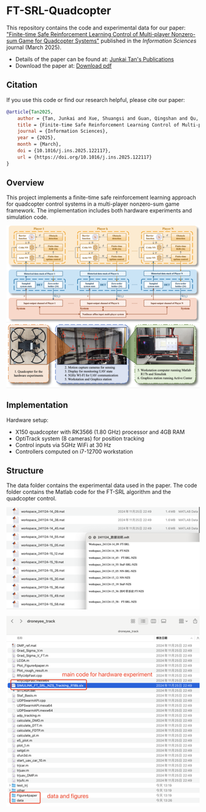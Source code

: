 # FT-SRL-Quadcopter

<!-- # Repository for "Finite-time Safe Reinforcement Learning Control of Multi-player Nonzero-sum Game for Quadcopter Systems" -->

This repository contains the code and experimental data for our paper: ["Finite-time Safe Reinforcement Learning Control of Multi-player Nonzero-sum Game for Quadcopter Systems"](https://www.sciencedirect.com/science/article/pii/S002002552500249X) published in the *Information Sciences* journal (March 2025).

+ Details of the paper can be found at: [Junkai Tan's Publications](https://tanjunkai2001.github.io/publications/)
+ Download the paper at: [Download pdf](https://tanjunkai2001.github.io/assets/Finite-time%20Safe%20Reinforcement%20Learning%20Control%20of%20Multi-player%20Nonzero-Sum%20Game%20for%20Quadcopter%20Systems.pdf)

## Citation

If you use this code or find our research helpful, please cite our paper:

```bibtex
@article{Tan2025,
    author = {Tan, Junkai and Xue, Shuangsi and Guan, Qingshan and Qu, Kai and Cao, Hui},
    title = {Finite-time Safe Reinforcement Learning Control of Multi-player Nonzero-sum Game for Quadcopter Systems},
    journal = {Information Sciences},
    year = {2025},
    month = {March},
    doi = {10.1016/j.ins.2025.122117},
    url = {https://doi.org/10.1016/j.ins.2025.122117}
}
```

## Overview

This project implements a finite-time safe reinforcement learning approach for quadcopter control systems in a multi-player nonzero-sum game framework. The implementation includes both hardware experiments and simulation code.

![structure](unmanned_systems_control2.png)
![structure](hardware_V2.png)
## Implementation
Hardware setup:
- X150 quadcopter with RK3566 (1.80 GHz) processor and 4GB RAM
- OptiTrack system (8 cameras) for position tracking
- Control inputs via 5GHz WiFi at 30 Hz
- Controllers computed on i7-12700 workstation

## Structure
The data folder contains the experimental data used in the paper. The code folder contains the Matlab code for the FT-SRL algorithm and the quadcopter control.

![structure](data.jpg)


![structure](code.jpg)